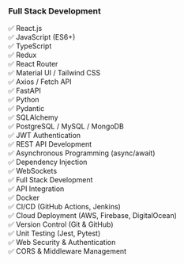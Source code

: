 ### **Full Stack Development**
✅ React.js  
✅ JavaScript (ES6+)  
✅ TypeScript  
✅ Redux  
✅ React Router  
✅ Material UI / Tailwind CSS  
✅ Axios / Fetch API  
✅ FastAPI  
✅ Python  
✅ Pydantic  
✅ SQLAlchemy  
✅ PostgreSQL / MySQL / MongoDB  
✅ JWT Authentication  
✅ REST API Development  
✅ Asynchronous Programming (async/await)  
✅ Dependency Injection  
✅ WebSockets  
✅ Full Stack Development  
✅ API Integration  
✅ Docker  
✅ CI/CD (GitHub Actions, Jenkins)  
✅ Cloud Deployment (AWS, Firebase, DigitalOcean)  
✅ Version Control (Git & GitHub)  
✅ Unit Testing (Jest, Pytest)  
✅ Web Security & Authentication  
✅ CORS & Middleware Management  
